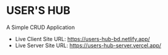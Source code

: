 # USER'S HUB

A Simple CRUD Application

- Live Client Site URL: https://users-hub-bd.netlify.app/
- Live Server Site URL: https://users-hub-server.vercel.app/
